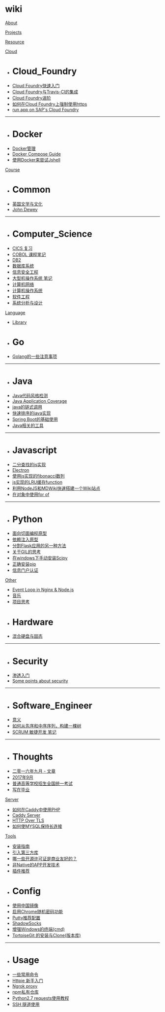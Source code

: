 # wiki

[About](index.md)


[Projects](projects.md)

[Resource](resources.md)

[Cloud]()

* # Cloud_Foundry
* [Cloud Foundry快速入门](cloud/cloud_foundry/cf-course-1.md)
* [Cloud Foundry与Travis-CI的集成](cloud/cloud_foundry/cf-course-2.md)
* [Cloud Foundry进阶](cloud/cloud_foundry/cf-course-3.md)
* [如何在Cloud Foundry上强制使用https](cloud/cloud_foundry/cf-https.md)
* [run app on SAP's Cloud Foundry](cloud/cloud_foundry/cf-of-SAP.md)
---
* # Docker
* [Docker管理](cloud/docker/docker-management.md)
* [Docker Compose Guide](cloud/docker/docker_compose_guide.md)
* [使用Docker来尝试Jshell](cloud/docker/test_jdk9_with_docker.md)

[Course]()

* # Common
* [英国文学与文化](course/common/british_literature_culture.md)
* [John Dewey](course/common/john_dewey.md)
---
* # Computer_Science
* [CICS 复习](course/computer_science/cics.md)
* [COBOL 课程笔记](course/computer_science/cobol.md)
* [DB2](course/computer_science/db2.md)
* [数据库系统](course/computer_science/dbs.md)
* [信息安全工程](course/computer_science/information-security.md)
* [大型机操作系统 笔记](course/computer_science/mainframe.md)
* [计算机网络](course/computer_science/network.md)
* [计算机操作系统](course/computer_science/os.md)
* [软件工程](course/computer_science/software_engineer.md)
* [系统分析与设计](course/computer_science/system_ana_design.md)

[Language]()

* [Library](language/library.md)
* # Go
* [Golang的一些注意事项](language/go/attention.md)
---
* # Java
* [Java代码风格检测](language/java/codestyle.md)
* [Java Application Coverage](language/java/coverage.md)
* [java的链式调用](language/java/linked.md)
* [快速排序的java实现](language/java/quick_sort.md)
* [Spring Boot的基础使用](language/java/spring-boot.md)
* [Java相关的工具](language/java/tools.md)
---
* # Javascript
* [二分查找的js实现](language/javascript/binary-search.md)
* [Electron](language/javascript/electron.md)
* [使用js实现的fibonacci数列](language/javascript/js-fibonacci.md)
* [js实现的LRU缓存function](language/javascript/js-lru-func.md)
* [利用NodeJS和MDWiki快速搭建一个Wiki站点](language/javascript/nodejs-wiki.md)
* [在对象中使用for of](language/javascript/use-for-of-in-object.md)
---
* # Python
* [面向切面编程原型](language/python/aop-proto.md)
* [依赖注入原型](language/python/di-proto.md)
* [分割Flask应用的另一种方法](language/python/flask-module.md)
* [关于GIL的思考](language/python/GIL-thought.md)
* [在windows下手动安装Scipy](language/python/install-scipy-on-windows.md)
* [正确安装pip](language/python/pip-install.md)
* [信息门户认证](language/python/reptile-demo.md)

[Other]()

* [Event Loop in Nginx & Node.js](other/event-loop.md)
* [音乐](other/music.md)
* [项目思考](other/projects.md)
* # Hardware
* [混合硬盘与固态](other/hardware/sshd-or-ssd.md)
---
* # Security
* [渗透入门](other/security/exploit.md)
* [Some points about security](other/security/points.md)
---
* # Software_Engineer
* [意义](other/software_engineer/meanings.md)
* [如何从先序和中序序列，构建一棵树](other/software_engineer/regen-tree.md)
* [SCRUM 敏捷开发 笔记](other/software_engineer/scrum.md)
---
* # Thoughts
* [二零一六年九月 - 文章](other/thoughts/2016-9.md)
* [2017年9月](other/thoughts/2017-9.md)
* [普通高等学校招生全国统一考试](other/thoughts/gaokao.md)
* [写在毕业](other/thoughts/graduation.md)

[Server]()

* [如何在Caddy中使用PHP](server/caddy-zentao.md)
* [Caddy Server](server/caddy.md)
* [HTTP Over TLS](server/https.md)
* [如何使MYSQL保持长连接](server/mysql-conn.md)

[Tools]()

* [安装指南](tools/install.md)
* [引入第三方库](tools/library.md)
* [哪一些开源许可证是商业友好的？](tools/license.md)
* [非Native的APP开发技术](tools/non-native-app.md)
* [插件推荐](tools/plugins.md)
* # Config
* [使用中国镜像](tools/config/china-mirror.md)
* [启用Chrome随机密码功能](tools/config/password.md)
* [Putty推荐配置](tools/config/putty.md)
* [ShadowSocks](tools/config/shadowsocks.md)
* [增强Windows的终端(cmd)](tools/config/terminal.md)
* [TortoiseGit 的安装与Clone(版本库)](tools/config/ttsgit-install.md)
---
* # Usage
* [一些常用命令](tools/usage/commands.md)
* [Httpie 新手入门](tools/usage/httpie.md)
* [Ngrok proxy](tools/usage/ngrok.md)
* [npm私有仓库](tools/usage/npm.md)
* [Python2.7 requests使用教程](tools/usage/requests.md)
* [SSH 隧道使用](tools/usage/ssh-turnnel.md)

